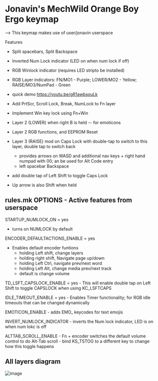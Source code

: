 # Jonavin's MechWild Orange Boy Ergo keymap

-->  This keymap makes use of user/jonavin userspace 

Features
  - Split spacebars, Split Backspace
  - Inverted Num Lock indicator (LED on when num lock if off) 
  - RGB Winlock indicator (requires LED stripto be installed)
  - RGB Layer indicators: FN/MO1 - Purple; LOWER/MO2 - Yellow; RAISE/MO3/NumPad - Green
  - quick demo https://youtu.be/gR1awbsouLk

- Add PrtScr, Scroll Lock, Break, NumLock to Fn layer
- Implement Win key lock using Fn+Win 
- Layer 2 (LOWER) when right B is held -- for emoticons
- Layer 2 RGB functions, and EEPROM Reset
- Layer 3 (RAISE) mod on Caps Lock with double-tap to switch to this layer, double tap to switch back
    - provides arrows on WASD and additional nav keys + right hand numpad with 00; an be used for Alt Code entry
    - left spacebar Backspace
- add double tap of Left Shift to toggle Caps Lock
- Up arrow is also Shift when held


rules.mk OPTIONS - Active features from userspace
--------------------------------------------------

STARTUP_NUMLOCK_ON = yes
- turns on NUMLOCK by default

ENCODER_DEFAULTACTIONS_ENABLE = yes
- Enables default encoder funtions
    - holding Left shift, change layers
    - holding right shift, Navigate page up/down
    - holding Left Ctrl, navigate prev/next word
    - holding Left Alt, change media prev/next track
    - default is change volume
  
TD_LSFT_CAPSLOCK_ENABLE = yes
    - This will enable double tap on Left Shift to toggle CAPSLOCK when using KC_LSFTCAPS

IDLE_TIMEOUT_ENABLE = yes
    - Enables Timer functionality; for RGB idle timeouts that can be changed dynamically

EMOTICON_ENABLE
    - adds EMO_ keycodes for text emojis
    
INVERT_NUMLOCK_INDICATOR
    - inverts the Num lock indicator, LED is on when num lokc is off
    
ALTTAB_SCROLL_ENABLE
    - Fn + encoder switches the default volume control to do Alt-Tab scroll 
    - bind KS_TSTOG to a different key to change how this toggle happens 
   
## All layers diagram
![image](https://user-images.githubusercontent.com/71780717/137356366-6b23c71b-9499-473e-a1e3-c65644135fc6.png)
